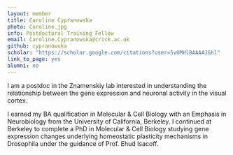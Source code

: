 ```yaml
---
layout: member
title: Caroline Cypranowska
photo: Caroline.jpg
info: Postdoctoral Training Fellow
email: Caroline.Cypranowska@crick.ac.uk
github: cypranowska
scholar: "https://scholar.google.com/citations?user=5v0MHl8AAAAJ&hl"
link_to_page: yes
alumni: no
---
```


I am a postdoc in the Znamenskiy lab interested in understanding the relationship between the gene expression and neuronal activity in the visual cortex.

I earned my BA qualification in Molecular & Cell Biology with an Emphasis in Neurobiology from the University of California, Berkeley. I continued at Berkeley to complete a PhD in Molecular & Cell Biology studying gene expression changes underlying homeostatic plasticity mechanisms in Drosophila under the guidance of Prof. Ehud Isacoff.
